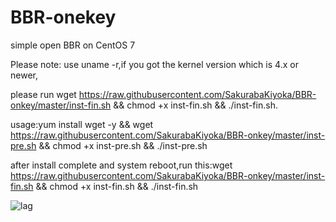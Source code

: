 # BBR-onekey
simple open BBR on CentOS 7

Please note: use uname -r,if you got the kernel version which is 4.x or newer,

please run wget https://raw.githubusercontent.com/SakurabaKiyoka/BBR-onkey/master/inst-fin.sh && chmod +x inst-fin.sh && ./inst-fin.sh.


usage:yum install wget -y && wget https://raw.githubusercontent.com/SakurabaKiyoka/BBR-onkey/master/inst-pre.sh && chmod +x inst-pre.sh && ./inst-pre.sh

after install complete and system reboot,run this:wget https://raw.githubusercontent.com/SakurabaKiyoka/BBR-onkey/master/inst-fin.sh && chmod +x inst-fin.sh && ./inst-fin.sh

![lag](https://lowb.in/boom.png)
